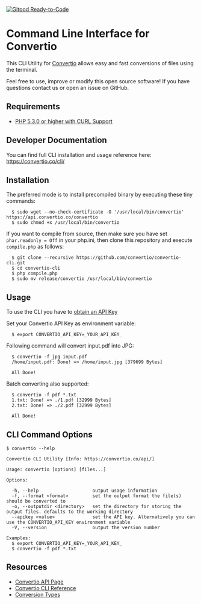 [![Gitpod Ready-to-Code](https://img.shields.io/badge/Gitpod-Ready--to--Code-blue?logo=gitpod)](https://gitpod.io/#https://github.com/Convertio/convertio-cli) 

Command Line Interface for Convertio
=======================

This CLI Utility for [Convertio](https://convertio.co/cli/) allows easy and fast conversions of files using the terminal.

Feel free to use, improve or modify this open source software! If you have questions contact us or open an issue on GitHub.

Requirements
-------------------
* [PHP 5.3.0 or higher with CURL Support](http://www.php.net/)

Developer Documentation
-------------------
You can find full CLI installation and usage reference here: https://convertio.co/cli/

Installation
-------------------
The preferred mode is to install precompiled binary by executing these tiny commands:
```
  $ sudo wget --no-check-certificate -O '/usr/local/bin/convertio' https://api.convertio.co/convertio
  $ sudo chmod +x /usr/local/bin/convertio
```

If you want to compile from source, then make sure you have set `phar.readonly = Off` in your php.ini, then clone this repository and execute `compile.php` as follows:
```
  $ git clone --recursive https://github.com/convertio/convertio-cli.git
  $ cd convertio-cli
  $ php compile.php
  $ sudo mv release/convertio /usr/local/bin/convertio
```

Usage
-------------------
To use the CLI you have to [obtain an API Key](https://convertio.co/api/)

Set your Convertio API Key as environment variable:
```
  $ export CONVERTIO_API_KEY=_YOUR_API_KEY_
```

Following command will convert input.pdf into JPG:
```
  $ convertio -f jpg input.pdf
  /home/input.pdf: Done! => /home/input.jpg [379699 Bytes]

  All Done!
```

Batch converting also supported:
```
  $ convertio -f pdf *.txt
  1.txt: Done! => ./1.pdf [32999 Bytes]
  2.txt: Done! => ./2.pdf [32999 Bytes]

  All Done!
```

CLI Command Options
-------------------
```
$ convertio --help

Convertio CLI Utility [Info: https://convertio.co/api/]

Usage: convertio [options] [files...]

Options:

  -h, --help                    output usage information
  -f, --format <format>         set the output format the file(s) should be converted to
  -o, --outputdir <directory>   set the directory for storing the output files. defaults to the working directory
  --apikey <value>              set the API key. Alternatively you can use the CONVERTIO_API_KEY environment variable
  -V, --version                 output the version number

Examples:
  $ export CONVERTIO_API_KEY=_YOUR_API_KEY_
  $ convertio -f pdf *.txt
```

Resources
---------

* [Convertio API Page](https://convertio.co/api/)
* [Convertio CLI Reference](https://convertio.co/cli/)
* [Conversion Types](https://convertio.co/formats)